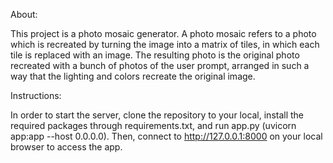About:

This project is a photo mosaic generator. A photo mosaic refers to a photo which is recreated by turning the image into a matrix of tiles, in which each tile is replaced with an image. The resulting photo is the original photo recreated with a bunch of photos of the user prompt, arranged in such a way that the lighting and colors recreate the original image. 




Instructions:

In order to start the server, clone the repository to your local, install the required packages through requirements.txt, and run app.py (uvicorn app:app --host 0.0.0.0). Then, connect to http://127.0.0.1:8000 on your local browser to access the app. 
